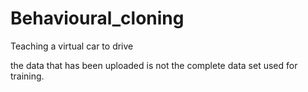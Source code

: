 # Behavioural_cloning
Teaching a virtual car to drive

the data that has been uploaded is not the complete data set used for training.
